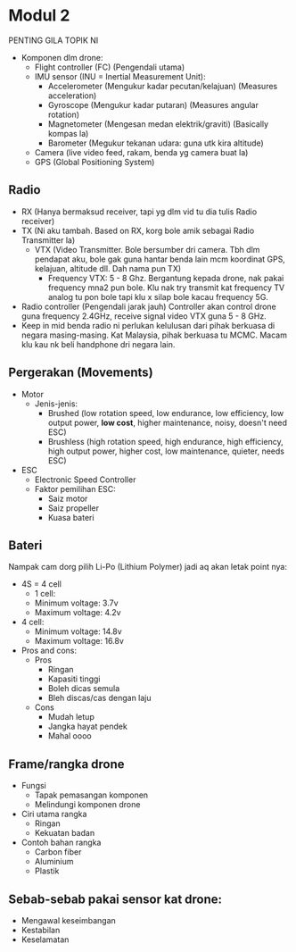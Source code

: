 
# Modul 2
PENTING GILA TOPIK NI

* Komponen dlm drone:
   * Flight controller (FC) (Pengendali utama)
    * IMU sensor (INU = Inertial Measurement Unit):
      * Accelerometer (Mengukur kadar pecutan/kelajuan) (Measures acceleration)
      * Gyroscope (Mengukur kadar putaran) (Measures angular rotation)
      * Magnetometer (Mengesan medan elektrik/graviti) (Basically kompas la)
      * Barometer (Megukur tekanan udara: guna utk kira altitude) 
     * Camera (live video feed, rakam, benda yg camera buat la)
     * GPS (Global Positioning System)
      
## Radio      
* RX (Hanya bermaksud receiver, tapi yg dlm vid tu dia                           tulis Radio receiver)
* TX (Ni aku tambah. Based on RX, korg bole amik sebagai Radio Transmitter la)
   * VTX (Video Transmitter. Bole bersumber dri camera. Tbh dlm pendapat aku, bole gak guna hantar benda lain mcm koordinat GPS, kelajuan, altitude dll. Dah nama pun TX)
      * Frequency VTX: 5 - 8 Ghz. Bergantung kepada drone, nak pakai frequency mna2 pun bole. Klu nak try transmit kat frequency TV analog tu pon bole tapi klu x silap bole kacau frequency 5G.
* Radio controller (Pengendali jarak jauh) Controller akan control drone guna frequency 2.4GHz, receive signal video VTX guna 5 - 8 GHz.
* Keep in mid benda radio ni perlukan kelulusan dari pihak berkuasa di negara masing-masing. Kat Malaysia, pihak berkuasa tu MCMC. Macam klu kau nk beli handphone dri negara lain.

## Pergerakan (Movements)
* Motor
  * Jenis-jenis:
    * Brushed (low rotation speed, low endurance, low efficiency, low output power, **low cost**, higher maintenance, noisy, doesn't need ESC)
    *   Brushless (high rotation speed, high endurance, high efficiency, high output power, higher cost, low maintenance, quieter, needs ESC)
 * ESC
     * Electronic Speed Controller
      * Faktor pemilihan ESC:
          * Saiz motor
          * Saiz propeller
          * Kuasa bateri

## Bateri
 Nampak cam dorg pilih Li-Po (Lithium Polymer) jadi aq akan letak point nya:
 * 4S = 4 cell
   * 1 cell:
    * Minimum voltage: 3.7v
    * Maximum voltage: 4.2v
  * 4 cell:
    * Minimum voltage: 14.8v
    * Maximum voltage: 16.8v
* Pros and cons:
  * Pros
    * Ringan
    * Kapasiti tinggi
    * Boleh dicas semula
    * Bleh discas/cas dengan laju
  * Cons
     * Mudah letup
     * Jangka hayat pendek
     * Mahal oooo

## Frame/rangka drone
* Fungsi
   * Tapak pemasangan komponen
   * Melindungi komponen drone
* Ciri utama rangka
  * Ringan
  * Kekuatan badan
* Contoh bahan rangka
  * Carbon fiber
  * Aluminium
  * Plastik

## Sebab-sebab pakai sensor kat drone:
* Mengawal keseimbangan
* Kestabilan
* Keselamatan
